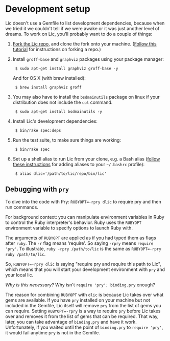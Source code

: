 # Development setup

Lic doesn't use a Gemfile to list development dependencies, because when we tried it we couldn't tell if we were awake or it was just another level of dreams. To work on Lic, you'll probably want to do a couple of things:

1. [Fork the Lic repo](https://github.com/lic/lic), and clone the fork onto your machine. ([Follow this tutorial](https://help.github.com/articles/fork-a-repo/) for instructions on forking a repo.)

2. Install `groff-base` and `graphviz` packages using your package manager:

        $ sudo apt-get install graphviz groff-base -y

    And for OS X (with brew installed):

        $ brew install graphviz groff

3. You may also have to install the `bsdmainutils` package on linux if your distribution does not include the `col` command.

        $ sudo apt-get install bsdmainutils -y

4. Install Lic's development dependencies:

        $ bin/rake spec:deps

5. Run the test suite, to make sure things are working:

        $ bin/rake spec

6. Set up a shell alias to run Lic from your clone, e.g. a Bash alias ([follow these instructions](https://www.moncefbelyamani.com/create-aliases-in-bash-profile-to-assign-shortcuts-for-common-terminal-commands/) for adding aliases to your `~/.bashrc` profile):

        $ alias dlic='/path/to/lic/repo/bin/lic'

## Debugging with `pry`

To dive into the code with Pry: `RUBYOPT=-rpry dlic` to require pry and then run commands.

For background context: you can manipulate environment variables in Ruby to control the Ruby interpreter's behavior. Ruby uses the `RUBYOPT` environment variable to specify options to launch Ruby with.

The arguments of `RUBYOPT` are applied as if you had typed them as flags after `ruby`. The `-r` flag means 'require'. So saying `-rpry` means `require 'pry'`. To illustrate, `ruby -rpry /path/to/lic` is the same as `RUBYOPT=-rpry ruby /path/to/lic`.

So, `RUBYOPT=-rpry dlic` is saying "require pry and require this path to Lic", which means that you will start your development environment with `pry` and your local lic.

_Why is this necessary?_ Why isn't `require 'pry'; binding.pry` enough?

The reason for combining `RUBYOPT` with `dlic` is because Lic takes over what gems are available. If you have `pry` installed on your machine but not included in the Gemfile, Lic itself will remove `pry` from the list of gems you can require. Setting `RUBYOPT=-rpry` is a way to require `pry` before Lic takes over and removes it from the list of gems that can be required. That way, later, you can take advantage of `binding.pry` and have it work.
Unfortunately, if you waited until the point of `binding.pry` to `require 'pry'`, it would fail anytime `pry` is not in the Gemfile.
